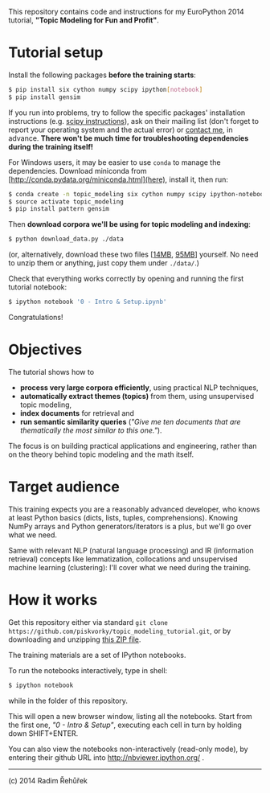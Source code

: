 This repository contains code and instructions for my EuroPython 2014 tutorial, **"Topic Modeling for Fun and Profit"**.

Tutorial setup
==============

Install the following packages **before the training starts**:

```bash
$ pip install six cython numpy scipy ipython[notebook]
$ pip install gensim
```

If you run into problems, try to follow the specific packages' installation instructions (e.g. [scipy instructions](http://www.scipy.org/install.html)), ask on their mailing list (don't forget to report your operating system and the actual error) or [contact me](mailto:me@radimrehurek.com), in advance. **There won't be much time for troubleshooting dependencies during the training itself!**

For Windows users, it may be easier to use `conda` to manage the dependencies. Download miniconda from [http://conda.pydata.org/miniconda.html](here), install it, then run:

```bash
$ conda create -n topic_modeling six cython numpy scipy ipython-notebook nltk requests pip
$ source activate topic_modeling
$ pip install pattern gensim
```

Then **download corpora we'll be using for topic modeling and indexing**:

```bash
$ python download_data.py ./data
```

(or, alternatively, download these two files [[14MB](http://people.csail.mit.edu/jrennie/20Newsgroups/20news-bydate.tar.gz), [95MB](http://dumps.wikimedia.org/simplewiki/20140623/simplewiki-20140623-pages-articles.xml.bz2)] yourself. No need to unzip them or anything, just copy them under `./data/`.)

Check that everything works correctly by opening and running the first tutorial notebook:

```bash
$ ipython notebook '0 - Intro & Setup.ipynb'
```

Congratulations!

Objectives
==========

The tutorial shows how to

* **process very large corpora efficiently**, using practical NLP techniques,
* **automatically extract themes (topics)** from them, using unsupervised topic modeling,
* **index documents** for retrieval and
* **run semantic similarity queries** (*"Give me ten documents that are thematically the most similar to this one."*).

The focus is on building practical applications and engineering, rather than on the theory behind topic modeling and the math itself.

Target audience
===============

This training expects you are a reasonably advanced developer, who knows at least Python basics (dicts, lists, tuples, comprehensions). Knowing NumPy arrays and Python generators/iterators is a plus, but we'll go over what we need.

Same with relevant NLP (natural language processing) and IR (information retrieval) concepts like lemmatization, collocations and unsupervised machine learning (clustering): I'll cover what we need during the training.

How it works
============

Get this repository either via standard `git clone https://github.com/piskvorky/topic_modeling_tutorial.git`, or by downloading and unzipping [this ZIP file](https://github.com/piskvorky/topic_modeling_tutorial/archive/master.zip).

The training materials are a set of IPython notebooks.

To run the notebooks interactively, type in shell:

```bash
$ ipython notebook
```

while in the folder of this repository.

This will open a new browser window, listing all the notebooks. Start from the first one, *"0 - Intro & Setup"*, executing each cell in turn by holding down SHIFT+ENTER.

You can also view the notebooks non-interactively (read-only mode), by entering their github URL into http://nbviewer.ipython.org/ .

------


(c) 2014 Radim Řehůřek